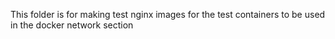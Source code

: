 This folder is for making test nginx images for the test containers to be used in the docker network section
